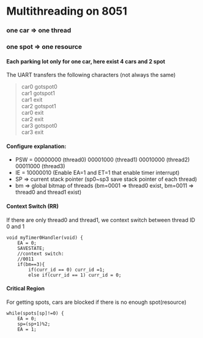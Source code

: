 # Multithreading on 8051

### one car => one thread
### one spot => one resource

#### Each parking lot only for one car, here exist 4 cars and 2 spot

The UART transfers the following characters (not always the same)

> car0 gotspot0 \
> car1 gotspot1 \
> car1 exit \
> car2 gotspot1 \
> car0 exit \
> car2 exit \
> car3 gotspot0 \
> car3 exit

#### Configure explanation:

+ PSW = 00000000 (thread0) 00001000 (thread1) 00010000 (thread2) 00011000 (thread3)
+ IE = 10000010 (Enable EA=1 and ET=1 that enable timer interrupt)
+ SP => current stack pointer (sp0~sp3 save stack pointer of each thread)
+ bm => global bitmap of threads (bm=0001 => thread0 exist, bm=0011 => thread0 and thread1 exist)


#### Context Switch (RR)

If there are only thread0 and thread1, we context switch between thread ID 0 and 1
```
void myTimer0Handler(void) {
	EA = 0;
	SAVESTATE;
	//context switch:
	//0011
	if(bm==3){
		if(curr_id == 0) curr_id =1;
		else if(curr_id == 1) curr_id = 0;
```

#### Critical Region

For getting spots, cars are blocked if there is no enough spot(resource)
```
while(spots[sp]!=0) {
	EA = 0;
	sp=(sp+1)%2;
	EA = 1;
```
